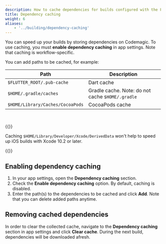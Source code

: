 ```yaml
---
description: How to cache dependencies for builds configured with the Flutter UI
title: Dependency caching
weight: 6
aliases: 
    - '../building/dependency-caching'
---
```


You can speed up your builds by storing dependencies on Codemagic. To use caching, you must **enable dependency caching** in app settings. Note that caching is workflow-specific.


You can add paths to be cached, for example:

| **Path**                                    | **Description**                                  |
| ------------------------------------------- | ------------------------------------------------ |
| `$FLUTTER_ROOT/.pub-cache`                  | Dart cache                                       |
| `$HOME/.gradle/caches`                      | Gradle cache. Note: do not cache `$HOME/.gradle` |
| `$HOME/Library/Caches/CocoaPods`            | CocoaPods cache                                  |

&nbsp;

{{<notebox>}}

Caching `$HOME/Library/Developer/Xcode/DerivedData` won't help to speed up iOS builds with Xcode 10.2 or later.

{{</notebox>}}

## Enabling dependency caching

1. In your app settings, open the **Dependency caching** section.
2. Check the **Enable dependency caching** option. By default, caching is disabled.
3. Enter the path(s) to the dependencies to be cached and click **Add**. Note that you can delete added paths anytime.

## Removing cached dependencies

In order to clear the collected cache, navigate to the **Dependency caching** section in app settings and click **Clear cache**. During the next build, dependencies will be downloaded afresh.
